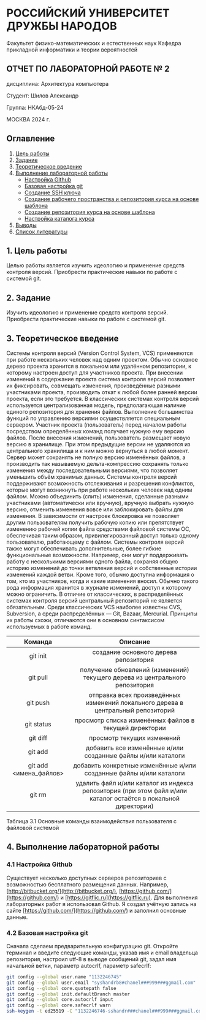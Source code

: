 # РОССИЙСКИЙ УНИВЕРСИТЕТ ДРУЖБЫ НАРОДОВ

Факультет физико-математических и естественных наук
Кафедра прикладной информатики и теории вероятностей

## ОТЧЕТ ПО ЛАБОРАТОРНОЙ РАБОТЕ № 2

дисциплина: Архитектура компьютера

Студент: Шилов Александр

Группа: НКАбд-05-24

МОСКВА
2024 г.

## Оглавление

1. [Цель работы](#цель-работы)
2. [Задание](#задание)
3. [Теоретическое введение](#теоретическое-введение)
4. [Выполнение лабораторной работы](#выполнение-лабораторной-работы)
    - [Настройка Github](#настройка-github)
    - [Базовая настройка git](#базовая-настройка-git)
    - [Создание SSH ключа](#создание-ssh-ключа)
    - [Создание рабочего пространства и репозитория курса на основе шаблона](#создание-рабочего-пространства-и-репозитория-курса-на-основе-шаблона)
    - [Создание репозитория курса на основе шаблона](#создание-репозитория-курса-на-основе-шаблона)
    - [Настройка каталога курса](#настройка-каталога-курса)
5. [Выводы](#выводы)
6. [Список литературы](#список-литературы)

## 1. Цель работы

Целью работы является изучить идеологию и применение средств контроля версий. Приобрести практические навыки по работе с системой git.

## 2. Задание

Изучить идеологию и применение средств контроля версий. Приобрести практические навыки по работе с системой git.

## 3. Теоретическое введение

Системы контроля версий (Version Control System, VCS) применяются при работе нескольких человек над одним проектом. Обычно основное дерево проекта хранится в локальном или удалённом репозитории, к которому настроен доступ для участников проекта. При внесении изменений в содержание проекта система контроля версий позволяет их фиксировать, совмещать изменения, произведённые разными участниками проекта, производить откат к любой более ранней версии проекта, если это требуется. В классических системах контроля версий используется централизованная модель, предполагающая наличие единого репозитория для хранения файлов. Выполнение большинства функций по управлению версиями осуществляется специальным сервером. Участник проекта (пользователь) перед началом работы посредством определённых команд получает нужную ему версию файлов. После внесения изменений, пользователь размещает новую версию в хранилище. При этом предыдущие версии не удаляются из центрального хранилища и к ним можно вернуться в любой момент. Сервер может сохранять не полную версию изменённых файлов, а производить так называемую дельта-компрессию сохранять только изменения между последовательными версиями, что позволяет уменьшить объём хранимых данных. Системы контроля версий поддерживают возможность отслеживания и разрешения конфликтов, которые могут возникнуть при работе нескольких человек над одним файлом. Можно объединить (слить) изменения, сделанные разными участниками (автоматически или вручную), вручную выбрать нужную версию, отменить изменения вовсе или заблокировать файлы для изменения. В зависимости от настроек блокировка не позволяет другим пользователям получить рабочую копию или препятствует изменению рабочей копии файла средствами файловой системы ОС, обеспечивая таким образом, привилегированный доступ только одному пользователю, работающему с файлом. Системы контроля версий также могут обеспечивать дополнительные, более гибкие функциональные возможности. Например, они могут поддерживать работу с несколькими версиями одного файла, сохраняя общую историю изменений до точки ветвления версий и собственные истории изменений каждой ветви. Кроме того, обычно доступна информация о том, кто из участников, когда и какие изменения вносил. Обычно такого рода информация хранится в журнале изменений, доступ к которому можно ограничить. В отличие от классических, в распределённых системах контроля версий центральный репозиторий не является обязательным. Среди классических VCS наиболее известны CVS, Subversion, а среди распределённых — Git, Bazaar, Mercurial. Принципы их работы схожи, отличаются они в основном синтаксисом используемых в работе команд.

| Команда | Описание |
| :--: | :--: |
| git init | создание основного дерева репозитория |
| git pull | получение обновлений (изменений) текущего дерева из центрального репозитория |
| git push | отправка всех произведённых изменений локального дерева в центральный репозиторий |
| git status | просмотр списка изменённых файлов в текущей директории |
| git diff | просмотр текущих изменений |
| git add | добавить все изменённые и/или созданные файлы и/или каталоги |
| git add <имена_файлов> | добавить конкретные изменённые и/или созданные файлы и/или каталоги |
| git rm | удалить файл и/или каталог из индекса репозитория (при этом файл и/или каталог остаётся в локальной директории) |

Таблица 3.1 Основные команды взаимодействия пользователя с файловой системой

## 4. Выполнение лабораторной работы

### 4.1 Настройка Github

Существует несколько доступных серверов репозиториев с возможностью бесплатного размещения данных. Например, [http://bitbucket.org/](http://bitbucket.org/), [https://github.com/](https://github.com/) и [https://gitflic.ru](https://gitflic.ru). Для выполнения лабораторных работ я использовал Github. Я создал учётную запись на сайте [https://github.com/](https://github.com/) и заполнил основные данные.

### 4.2 Базовая настройка git

Сначала сделаем предварительную конфигурацию git. Откройте терминал и введите следующие команды, указав имя и email владельца репозитория, настроил utf-8 в выводе сообщений git, задал имя начальной ветки, параметр autocrlf, параметр safecrlf:

```bash
git config --global user.name "1132246745"
git config --global user.email "syshandrb8#chanel###999###ggmail.com"
git config --global core.quotepath false
git config --global init.defaultBranch master
git config --global core.autocrlf input
git config --global core.safecrlf warn
ssh-keygen -t ed25519 -C "1132246746-sshandr###chanel###999###ggmail.com"
